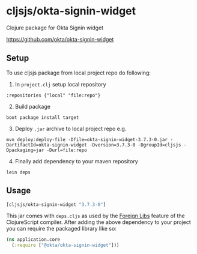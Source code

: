 # cljsjs/okta-signin-widget

Clojure package for Okta Signin widget

https://github.com/okta/okta-signin-widget

## Setup

To use cljsjs package from local project repo do following:

1. In `project.clj` setup local repository
```
:repositories {"local" "file:repo"}
```

2. Build package
```
boot package install target
```

3. Deploy `.jar` archive to local project repo e.g.
```
mvn deploy:deploy-file -Dfile=okta-signin-widget-3.7.3-0.jar -DartifactId=okta-signin-widget -Dversion=3.7.3-0 -DgroupId=cljsjs -Dpackaging=jar -Durl=file:repo
```

4. Finally add dependency to your maven repository
```
lein deps
```

## Usage

[](dependency)
```clojure
[cljsjs/okta-signin-widget "3.7.3-0"]
```
[](/dependency)

This jar comes with `deps.cljs` as used by the [Foreign Libs][flibs] feature
of the ClojureScript compiler. After adding the above dependency to your project
you can require the packaged library like so:

```clojure
(ns application.core
  (:require ["@okta/okta-signin-widget"]))
```

[flibs]: https://clojurescript.org/reference/packaging-foreign-deps

